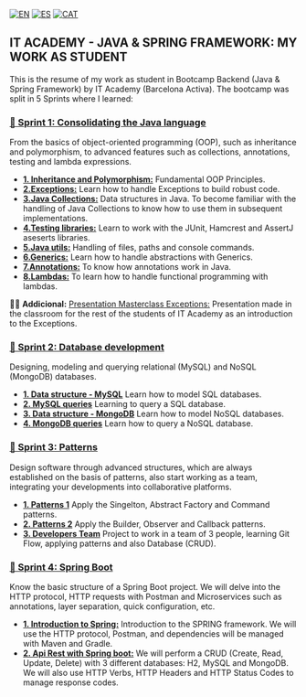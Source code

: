 [![EN](https://img.shields.io/badge/EN-blue.svg?logo=googletranslate&logoColor=white)](#eng)
[![ES](https://img.shields.io/badge/ES-red.svg?logo=googletranslate&logoColor=white)](#es)
[![CAT](https://img.shields.io/badge/CAT-yellow.svg?logo=googletranslate&logoColor=white)](#cat)


<a name="eng"></a>
## IT ACADEMY - JAVA & SPRING FRAMEWORK: MY WORK AS STUDENT

This is the resume of my work as student in Bootcamp Backend (Java & Spring Framework) by IT Academy (Barcelona Activa). 
The bootcamp was split in 5 Sprints where I learned:

### [ 📂 Sprint 1: Consolidating the Java language](https://github.com/ariamdev/IT-ACADEMY-SPRINT-1)
From the basics of object-oriented programming (OOP), such as inheritance and polymorphism, to advanced features such as collections, annotations, testing and lambda expressions.

+ **[1. Inheritance and Polymorphism:](https://github.com/ariamdev/IT-ACADEMY-SPRINT-1/tree/main/SPRINT1/Tasca%20S1%2001%20Her%C3%A8ncia%20i%20Polimorfism)** Fundamental OOP Principles.
+ **[2.Exceptions:](https://github.com/ariamdev/IT-ACADEMY-SPRINT-1/tree/main/SPRINT1/Tasca%20S1%2002%20Exceptions)** Learn how to handle Exceptions to build robust code.
+ **[3.Java Collections:](https://github.com/ariamdev/IT-ACADEMY-SPRINT-1/tree/main/SPRINT1/Tasca%20S1%2003%20Java%20Collections)** Data structures in Java. To become familiar with the handling of Java Collections to know how to use them in subsequent implementations.
+ **[4.Testing libraries:](https://github.com/ariamdev/IT-ACADEMY-SPRINT-1/tree/main/SPRINT1/Tasca%20S1%2004%20Testing)** Learn to work with the JUnit, Hamcrest and AssertJ aseserts libraries.
+ **[5.Java utils:](https://github.com/ariamdev/IT-ACADEMY-SPRINT-1/tree/main/SPRINT1/Tasca%20S1%2005%20Java%20Utils)** Handling of files, paths and console commands.
+ **[6.Generics:](https://github.com/ariamdev/IT-ACADEMY-SPRINT-1/tree/main/SPRINT1/Tasca%20S1%2006%20Generics)** Learn how to handle abstractions with Generics.
+ **[7.Annotations:](https://github.com/ariamdev/IT-ACADEMY-SPRINT-1/tree/main/SPRINT1/Tasca%20S1%2007%20Annotations)** To know how annotations work in Java.
+ **[8.Lambdas:](https://github.com/ariamdev/IT-ACADEMY-SPRINT-1/tree/main/SPRINT1/Tasca%20S1%2008%20Lambdas)** To learn how to handle functional programming with lambdas.

👩‍🏫 **Addicional:** [Presentation Masterclass Exceptions:](https://github.com/ariamdev/IT-ACADEMY-SPRINT-1/tree/main/Masterclass%20Exception) Presentation made in the classroom for the rest of the students of IT Academy as an introduction to the Exceptions.
  
### [ 📂 Sprint 2: Database development](https://github.com/ariamdev/IT-ACADEMY-SPRINT-2)

Designing, modeling and querying relational (MySQL) and NoSQL (MongoDB) databases.

+ **[1. Data structure - MySQL](https://github.com/ariamdev/IT-ACADEMY-SPRINT-2/tree/main/SPRINT%202/Tasca%20S2%2001%20%20Estructura%20de%20dades%20-%20MySQL)** Learn how to model SQL databases.
+ **[2. MySQL queries](https://github.com/ariamdev/IT-ACADEMY-SPRINT-2/tree/main/SPRINT%202/Tasca%20S2%2002%20MySQL%20queries)** Learning to query a SQL database.
+ **[3. Data structure - MongoDB](https://github.com/ariamdev/IT-ACADEMY-SPRINT-2/tree/main/SPRINT%202/Tasca%20S2%2003%20%20Estructura%20de%20dades%20-%20MongoDB)** Learn how to model NoSQL databases.
+ **[4. MongoDB queries](https://github.com/ariamdev/IT-ACADEMY-SPRINT-2/tree/main/SPRINT%202/Tasca%20S2%2004%20MongoDB%20queries)** Learn how to query a NoSQL database.

### [ 📂 Sprint 3: Patterns](https://github.com/ariamdev/IT-ACADEMY-SPRINT-3)

Design software through advanced structures, which are always established on the basis of patterns, also start working as a team, integrating your developments into collaborative platforms.

+ **[1. Patterns 1](https://github.com/ariamdev/IT-ACADEMY-SPRINT-3/blob/master/src/main/java/SPRINT%203/Tasca%20S3%2001%20Patterns%201/README.md)** Apply the Singelton, Abstract Factory and Command patterns.
+ **[2. Patterns 2](https://github.com/ariamdev/IT-ACADEMY-SPRINT-3/tree/master/src/main/java/SPRINT%203/Tasca%20S3%2002%20Patterns%202)** Apply the Builder, Observer and Callback patterns.
+ **[3. Developers Team](https://github.com/ariamdev/ITACADEMY_SCAPE_ROOM)** Project to work in a team of 3 people, learning Git Flow, applying patterns and also Database (CRUD).

### [ 📂 Sprint 4: Spring Boot](https://github.com/ariamdev/IT-ACADEMY-SPRINT-4)

Know the basic structure of a Spring Boot project. We will delve into the HTTP protocol, HTTP requests with Postman and Microservices such as annotations, layer separation, quick configuration, etc.

+ [**1. Introduction to Spring:**](https://github.com/ariamdev/IT-ACADEMY-SPRINT-4/tree/main/Tasca%20S4.01%20Introducci%C3%B3%20a%20Spring)  Introduction to the SPRING framework. We will use the HTTP protocol, Postman, and dependencies will be managed with Maven and Gradle.
+ [**2. Api Rest with Spring boot:**](https://github.com/ariamdev/IT-ACADEMY-SPRINT-4/tree/main/Tasca%20S4.02%20Api%20Rest%20amb%20Spring%20boot) We will perform a CRUD (Create, Read, Update, Delete) with 3 different databases: H2, MySQL and MongoDB. We will also use HTTP Verbs, HTTP Headers and HTTP Status Codes to manage response codes.
